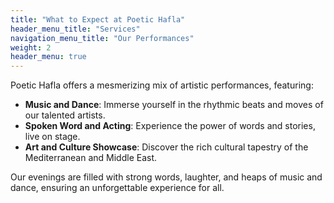 ```yaml
---
title: "What to Expect at Poetic Hafla"
header_menu_title: "Services"
navigation_menu_title: "Our Performances"
weight: 2
header_menu: true
---
```


Poetic Hafla offers a mesmerizing mix of artistic performances, featuring:

- **Music and Dance**: Immerse yourself in the rhythmic beats and moves of our talented artists.
- **Spoken Word and Acting**: Experience the power of words and stories, live on stage.
- **Art and Culture Showcase**: Discover the rich cultural tapestry of the Mediterranean and Middle East.

Our evenings are filled with strong words, laughter, and heaps of music and dance, ensuring an unforgettable experience for all.
